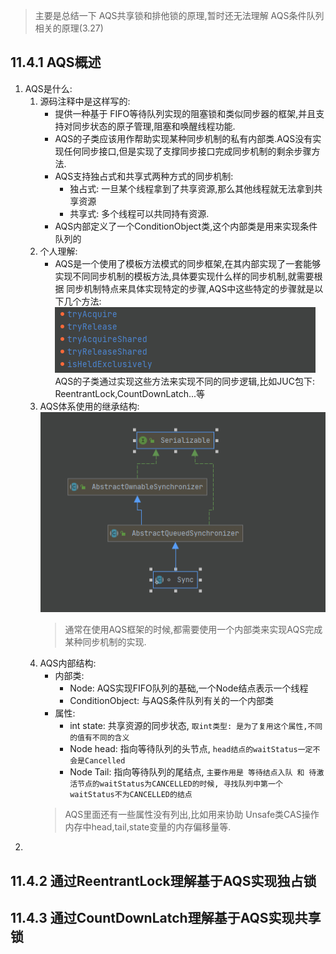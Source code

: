 > 主要是总结一下 AQS共享锁和排他锁的原理,暂时还无法理解 AQS条件队列相关的原理(3.27)
## 11.4.1 AQS概述
1. AQS是什么:  
    1. 源码注释中是这样写的:
        - 提供一种基于 FIFO等待队列实现的阻塞锁和类似同步器的框架,并且支持对同步状态的原子管理,阻塞和唤醒线程功能.
        - AQS的子类应该用作帮助实现某种同步机制的私有内部类.AQS没有实现任何同步接口,但是实现了支撑同步接口完成同步机制的剩余步骤方法.
        - AQS支持独占式和共享式两种方式的同步机制:  
            - 独占式: 一旦某个线程拿到了共享资源,那么其他线程就无法拿到共享资源
            - 共享式: 多个线程可以共同持有资源.  
        - AQS内部定义了一个ConditionObject类,这个内部类是用来实现条件队列的
    2. 个人理解:
        - AQS是一个使用了模板方法模式的同步框架,在其内部实现了一套能够实现不同同步机制的模板方法,具体要实现什么样的同步机制,就需要根据
        同步机制特点来具体实现特定的步骤,AQS中这些特定的步骤就是以下几个方法:
        ![AQS预留方法](../../_media/chapter11_MultiThread/4_AQS/AQS预留方法.png)
          AQS的子类通过实现这些方法来实现不同的同步逻辑,比如JUC包下: ReentrantLock,CountDownLatch...等
    3. AQS体系使用的继承结构:
        ![AQS使用时继承结构](../../_media/chapter11_MultiThread/4_AQS/AQS使用时的继承结构.png)
        > 通常在使用AQS框架的时候,都需要使用一个内部类来实现AQS完成某种同步机制的实现.
    4. AQS内部结构:  
        - 内部类:
            - Node: AQS实现FIFO队列的基础,一个Node结点表示一个线程
            - ConditionObject: 与AQS条件队列有关的一个内部类
        - 属性:
            - int state: 共享资源的同步状态, `取int类型: 是为了复用这个属性,不同的值有不同的含义`
            - Node head: 指向等待队列的头节点, `head结点的waitStatus一定不会是Cancelled`
            - Node Tail: 指向等待队列的尾结点, `主要作用是 等待结点入队 和 待激活节点的waitStatus为CANCELLED的时候,
              寻找队列中第一个waitStatus不为CANCELLED的结点` 
        > AQS里面还有一些属性没有列出,比如用来协助 Unsafe类CAS操作内存中head,tail,state变量的内存偏移量等.          
2. 
## 11.4.2 通过ReentrantLock理解基于AQS实现独占锁
## 11.4.3 通过CountDownLatch理解基于AQS实现共享锁